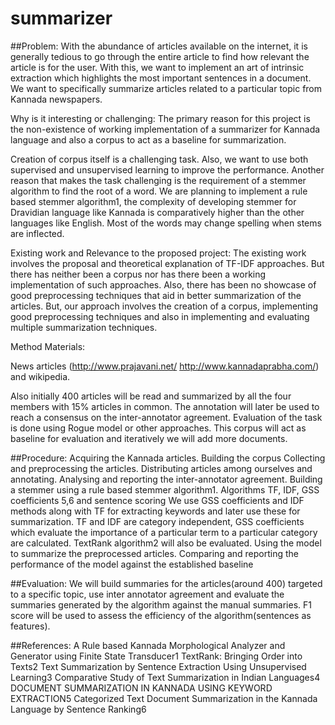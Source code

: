 # summarizer

##Problem:
With the abundance of articles available on the internet, it is generally tedious to go through the entire article to find how relevant the article is for the user. With this, we want to implement an art of intrinsic extraction which highlights the most important sentences in a document. We want to specifically summarize articles related to a particular topic from Kannada newspapers.

Why is it interesting or challenging:
The primary reason for this project is the non-existence of working implementation of a summarizer for Kannada language and also a corpus to act as a baseline for summarization. 

Creation of corpus itself is a challenging task. Also, we want to use both supervised and unsupervised learning to improve the performance. Another reason that makes the task challenging is the requirement of a stemmer algorithm to find the root of a word. We are planning to implement a rule based stemmer algorithm1, the complexity of developing stemmer for Dravidian language like Kannada is comparatively higher than the other languages like English. Most of the words may change spelling when stems are inflected.

Existing work and Relevance to the proposed project:
The existing work involves the proposal and theoretical explanation of TF-IDF approaches. But there has neither been a corpus nor has there been a working implementation of such approaches. Also, there has been no showcase of good preprocessing techniques that aid in better summarization of the articles. But, our approach involves the creation of a corpus, implementing good preprocessing techniques  and also in implementing and evaluating multiple summarization techniques.

Method
Materials:

News articles (http://www.prajavani.net/ http://www.kannadaprabha.com/) and wikipedia. 

Also initially 400 articles will be read and summarized by all the four members with 15% articles in common. The annotation will later be used to reach a consensus on the inter-annotator agreement. Evaluation of the task is done using Rogue model or other approaches. This corpus will act as baseline for evaluation and iteratively we will add more documents.

##Procedure:
Acquiring the Kannada articles.
Building the corpus
Collecting and preprocessing the articles.
Distributing articles among ourselves and annotating.
Analysing and reporting the inter-annotator agreement.
Building a stemmer using a rule based stemmer algorithm1.
Algorithms
TF, IDF, GSS coefficients 5,6 and sentence scoring
We use GSS coefficients and IDF methods along with TF for extracting keywords and later use these for summarization.
TF and IDF are category independent, GSS coefficients which evaluate the importance of a particular term to a particular category are calculated.
TextRank algorithm2  will also be evaluated.
Using the model to summarize the preprocessed articles.
Comparing and reporting the performance of the model against the established baseline

##Evaluation:
We will build summaries for the articles(around 400) targeted to a specific topic, use inter annotator agreement and evaluate the summaries generated by the algorithm against the manual summaries. F1 score will be used to assess the efficiency of the algorithm(sentences as features).

##References:
A Rule based Kannada Morphological Analyzer and Generator using Finite State Transducer1
TextRank: Bringing Order into Texts2
Text Summarization by Sentence Extraction Using Unsupervised Learning3
Comparative Study of Text Summarization in Indian Languages4
DOCUMENT SUMMARIZATION IN KANNADA USING KEYWORD EXTRACTION5
Categorized Text Document Summarization in the Kannada Language by Sentence Ranking6
